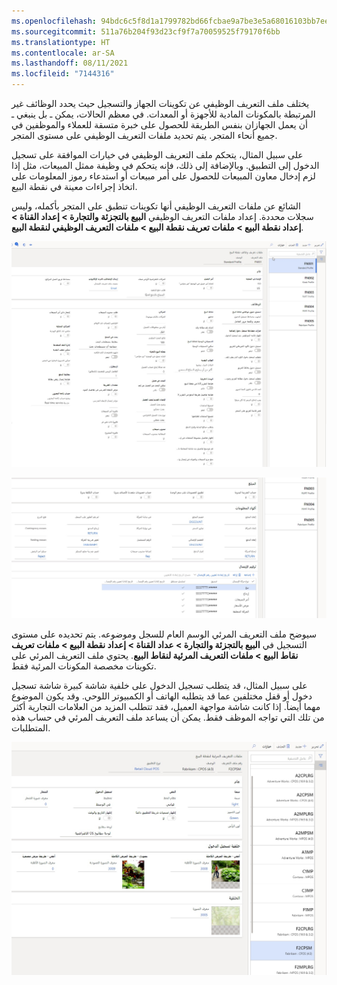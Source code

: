 ```yaml
---
ms.openlocfilehash: 94bdc6c5f8d1a1799782bd66fcbae9a7be3e5a68016103bb7eea5baf6144ed3f
ms.sourcegitcommit: 511a76b204f93d23cf9f7a70059525f79170f6bb
ms.translationtype: HT
ms.contentlocale: ar-SA
ms.lasthandoff: 08/11/2021
ms.locfileid: "7144316"
---
```

يختلف ملف التعريف الوظيفي عن تكوينات الجهاز والتسجيل حيث يحدد الوظائف غير المرتبطة بالمكونات المادية للأجهزة أو المعدات. في معظم الحالات، يمكن ـ بل ينبغي ـ أن يعمل الجهازان بنفس الطريقة للحصول على خبرة متسقة للعملاء والموظفين في جميع أنحاء المتجر. يتم تحديد ملفات التعريف الوظيفي على مستوى المتجر. 

على سبيل المثال، يتحكم ملف التعريف الوظيفي في خيارات الموافقة على تسجيل الدخول إلى التطبيق. وبالإضافة إلى ذلك، فإنه يتحكم في وظيفة ممثل المبيعات، مثل إذا لزم إدخال معاون المبيعات للحصول على أمر مبيعات أو استدعاء رموز المعلومات على اتخاذ إجراءات معينة في نقطة البيع. 

الشائع عن ملفات التعريف الوظيفي أنها تكوينات تنطبق على المتجر بأكمله، وليس سجلات محددة. إعداد ملفات التعريف الوظيفي **البيع بالتجزئة والتجارة > إعداد القناة > إعداد نقطة البيع > ملفات تعريف نقطة البيع > ملفات التعريف الوظيفي لنقطة البيع**.

 [ ![لقطة شاشة للجزء الأعلى من صفحة ملفات التعريف الوظيفي لنقطة البيع.](../media/functionality-profiles-top-ss.jpg) ](../media/functionality-profiles-top-ss.jpg#lightbox)
 
 
[ ![لقطة شاشة للجزء الأسفل لصفحة ملفات التعريف الوظيفي لنقطة البيع.](../media/functionality-profiles-bottom-ss.jpg) ](../media/functionality-profiles-bottom-ss.jpg#lightbox)
 

سيوضح ملف التعريف المرئي الوسم العام للسجل وموضوعه. يتم تحديده على مستوى التسجيل في **البيع بالتجزئة والتجارة > عداد القناة > إعداد نقطة البيع > ملفات تعريف نقاط البيع > ملفات التعريف المرئية لنقاط البيع**. يحتوي ملف التعريف المرئي على تكوينات مخصصة المكونات المرئية فقط. 

على سبيل المثال، قد يتطلب تسجيل الدخول على خلفية شاشة كبيرة شاشة تسجيل دخول أو قفل مختلفين عما قد يتطلبه الهاتف أو الكمبيوتر اللوحي. وقد يكون الموضوع مهما أيضاً. إذا كانت شاشة مواجهة العميل، فقد تتطلب المزيد من العلامات التجارية أكثر من تلك التي تواجه الموظف فقط. يمكن أن يساعد ملف التعريف المرئي في حساب هذه المتطلبات. 
 
[ ![لقطة شاشة لملف Dynamics 365 Commerce صفحة ملفات التعريف المرئية لنقطة البيع.](../media/visual-profile-ss.jpg) ](../media/visual-profile-ss.jpg#lightbox)
 
